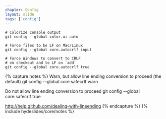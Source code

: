 ```yaml
---
chapter: Config
layout: slide
tags: ['config']
---
```


	# Colorize console output
	git config --global color.ui auto

	# Force files to be LF on Mac/Linux
	git config --global core.autocrlf input

	# Force Windows to convert to CRLF
	# on checkout and to LF on `add`
	git config --global core.autocrlf true


{% capture notes %}
Warn, but allow line ending conversion to proceed (the default)
git config --global core.safecrlf warn

Do not allow line ending conversion to proceed
git config --global core.safecrlf true

http://help.github.com/dealing-with-lineending
{% endcapture %}
{% include hydeslides/core/notes %}